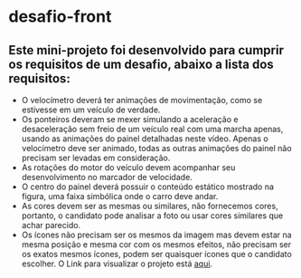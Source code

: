 # desafio-front

## Este mini-projeto foi desenvolvido para cumprir os requisitos de um desafio, abaixo a lista dos requisitos:
 * O velocímetro deverá ter animações de movimentação, como se estivesse em um veículo de verdade.
 * Os ponteiros deveram se mexer simulando a aceleração e desaceleração sem freio de um veículo real com uma marcha apenas, usando as animações do painel detalhadas neste vídeo.
      Apenas o velocímetro deve ser animado, todas as outras animações do painel não precisam ser levadas em consideração.
 * As rotações do motor do veículo devem acompanhar seu desenvolvimento no marcador de velocidade.
 * O centro do painel deverá possuir o conteúdo estático mostrado na figura, uma faixa simbólica onde o carro deve andar.
 * As cores devem ser as mesmas ou similares, não fornecemos cores, portanto, o candidato pode analisar a foto ou usar cores similares que achar parecido.
 * Os ícones não precisam ser os mesmos da imagem mas devem estar na mesma posição e mesma cor com os mesmos efeitos, não precisam ser os exatos mesmos ícones, podem ser 
      quaisquer ícones que o candidato escolher.
O Link para visualizar o projeto está [aqui](https://car-panel.herokuapp.com).
